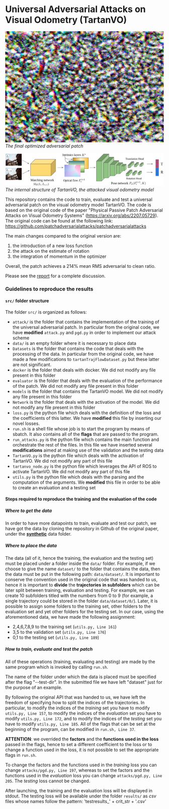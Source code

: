 # Universal Adversarial Attacks on Visual Odometry (TartanVO)
![adversarial attack patch](custom_attack.png)
*The final optimized adversarial patch*

![TartanVO internal structure](TartanVO_structure.jpeg)
*The internal structure of TartanVO, the attacked visual odometry model*

This repository contains the code to train, evaluate and test a universal adversarial patch on the visual odometry model TartanVO. The code is based on the original code of the paper "Physical Passive Patch Adversarial Attacks on Visual Odometry Systems" (https://arxiv.org/abs/2207.05729). The original code can be found at the following link:
https://github.com/patchadversarialattacks/patchadversarialattacks

The main changes compared to the original version are:
1. the introduction of a new loss function
2. the attack on the estimate of rotation
3. the integration of momentum in the optimizer

Overall, the patch achieves a $214\%$ mean RMS adversarial to clean ratio.

Please see the [report](report.pdf) for a complete discussion. 
### Guidelines to reproduce the results
#### `src/` folder structure
The folder ```src/``` is organized as follows:
- ```attack/``` is the folder that contains the implementation of the training of the universal adversarial patch. In particular from the original code, we have **modified** `attack.py` and `pgd.py` in order to implement our attack scheme
- `data/` is an empty folder where it is necessary to place data
- `Datasets` is the folder that contains the code that deals with the processing of the data. In particular from the original code, we have made a few modifications to `tartanTrajFlowDataset.py` but these latter are not significant.
- `docker` is the folder that deals with docker. We did not modify any file present in this folder
- `evaluator` is the folder that deals with the evaluation of the performance of the patch. We did not modify any file present in this folder
- `models` is the folder that contains the TartanVO model. We did not modify any file present in this folder
- `Network` is the folder that deals with the activation of the model. We did not modify any file present in this folder
- `loss.py` is the python file which deals with the definition of the loss and the coefficients of this latter. We have **modified** this file by inserting our novel losses.
- `run.sh` is a shell file whose job is to start the program by means of sbatch. It also contains all of the **flags** that are passed to the program.
- `run_attacks.py` is the python file which contains the main function and orchestrate the rest of the files. In this file we have inserted several **modifications** aimed at making use of the validation and the testing data
- `TartanVO.py` is the python file which deals with the activation of TartanVO. We did not modify any part of this file
- `tartanvo_node.py` is the python file which leverages the API of ROS to activate TartanVO. We did not modify any part of this file
- `utils.py` is the python file which deals with the parsing and the computation of the arguments. We **modified** this file in order to be able to create an evaluation and a testing set

#### Steps required to reproduce the training and the evaluation of the code
##### Where to get the data
In order to have more datapoints to train, evaluate and test our patch, we have got the data by cloning the repository in Github of the original paper, under the [**synthetic**](https://github.com/patchadversarialattacks/patchadversarialattacks/tree/main/data/3sec_on_ring_r50m) data folder.
##### Where to place the data
The data (all of it, hence the training, the evaluation and the testing set) must be placed under a folder inside the `data/` folder. For example, if we choose to give the name `dataset/` to the folder that contains the data, then the data must be put in the following path: `data/dataset/`.
It is important to conserve the convention used in the original code that was handed to us, hence it is important to **divide** the **trajectories** **in subfolders** which can be later split between training, evaluation and testing. For example, we can create 10 subfolders titled with the numbers from 0 to 9 (for example, a single trajectory could be stored in the folder `data/dataset/0/`). Later, it is possible to assign some folders to the training set, other folders to the evaluation set and yet other folders for the testing set. 
In our case, using the aforementioned data, we have made the following assignment:
- 2,4,6,7,8,9 to the training set (`utils.py, Line 161`)
- 3,5 to the validation set (`utils.py, Line 176`)
- 0,1 to the testing set (`utils.py, Line 189`)
##### How to train, evaluate and test the patch
All of these operations (training, evaluating and testing) are made by the same program which is invoked by calling `run.sh`. 

The name of the folder under which the data is placed must be specified after the flag "--test-dir". In the submitted file we have left "dataset" just for the purpose of an example.

By following the original API that was handed to us, we have left the freedom of specifying how to split the indices of the trajectories. In particular, to modify the indices of the *training* set you have to modify `utils.py, Line 157`, to modify the indices of the *evaluation* set you have to modify `utils.py, Line 172`, and to modify the indices of the *testing* set you have to modify `utils.py, Line 185`.
All of the flags that can be set at the beginning of the program, can be modified in `run.sh, Line 37`. 

**ATTENTION**: we overrided the **factors** and the **functions** **used in the loss** passed in the flags, hence to set a different coefficient to the loss or to change a function used in the loss, it is not possible to set the appropriate flags in `run.sh`.

To change the factors and the functions used in the *training* loss you can change `attacks/pgd.py, Line 197`, whereas to set the factors and the functions used in the *evaluation* loss you can change `attacks/pgd.py, Line 205`. The *testing* loss cannot be changed.

After launching, the training and the evaluation loss will be displayed in stdout. 
The testing loss will be available under the folder `results/` as *csv* files whose names follow the pattern: 'testresults_' + crit_str + '.csv'




